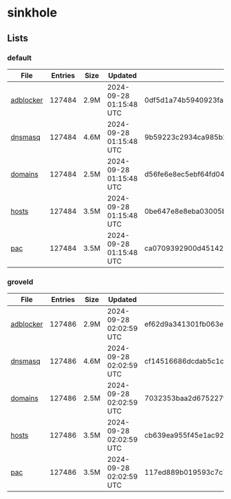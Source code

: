 # sinkhole

## Lists

### default

|File|Entries|Size|Updated|Hash|
|-|-|-|-|-|
|[adblocker](https://raw.githubusercontent.com/groveld/sinkhole/lists/default/adblocker.txt)|127484|2.9M|2024-09-28 01:15:48 UTC|0df5d1a74b5940923fae87e9756b8d55a06112b6cfea7b5215dbdb53c8833a52|
|[dnsmasq](https://raw.githubusercontent.com/groveld/sinkhole/lists/default/dnsmasq.txt)|127484|4.6M|2024-09-28 01:15:48 UTC|9b59223c2934ca985b21bfa3c257e8f32ff8d7f56a98631a97c3222acb1918c5|
|[domains](https://raw.githubusercontent.com/groveld/sinkhole/lists/default/domains.txt)|127484|2.5M|2024-09-28 01:15:48 UTC|d56fe6e8ec5ebf64fd04da9f1205f7e1e45f054febec2669c2095b3303b0e656|
|[hosts](https://raw.githubusercontent.com/groveld/sinkhole/lists/default/hosts.txt)|127484|3.5M|2024-09-28 01:15:48 UTC|0be647e8e8eba03005b010978be53f68b9251506963bbe9dcba20b0dc7babc4b|
|[pac](https://raw.githubusercontent.com/groveld/sinkhole/lists/default/pac.txt)|127484|3.5M|2024-09-28 01:15:48 UTC|ca0709392900d45142ab09f549680d5a53007c91b358218c047721757bd4eed3|

### groveld

|File|Entries|Size|Updated|Hash|
|-|-|-|-|-|
|[adblocker](https://raw.githubusercontent.com/groveld/sinkhole/lists/groveld/adblocker.txt)|127486|2.9M|2024-09-28 02:02:59 UTC|ef62d9a341301fb063e4867f3e8ad7355a1d4a03da30d4e3acd9c8c277fbc076|
|[dnsmasq](https://raw.githubusercontent.com/groveld/sinkhole/lists/groveld/dnsmasq.txt)|127486|4.6M|2024-09-28 02:02:59 UTC|cf14516686dcdab5c1cb8a2242d477145f2f316b41affa8afb7ac3fb7a1d1de4|
|[domains](https://raw.githubusercontent.com/groveld/sinkhole/lists/groveld/domains.txt)|127486|2.5M|2024-09-28 02:02:59 UTC|7032353baa2d675227ffcae5bd852e70339aad960fefa1658c7b741b11bb9d11|
|[hosts](https://raw.githubusercontent.com/groveld/sinkhole/lists/groveld/hosts.txt)|127486|3.5M|2024-09-28 02:02:59 UTC|cb639ea955f45e1ac924c176249714f9cec912aa13a403ac137ff3c86c6bdc14|
|[pac](https://raw.githubusercontent.com/groveld/sinkhole/lists/groveld/pac.txt)|127486|3.5M|2024-09-28 02:02:59 UTC|117ed889b019593c7c79614d4bd91ec4e42fa25159fb67a0c3eaab64c601d3f1|

